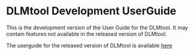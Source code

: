 # DLMtool Development UserGuide
This is the development version of the User Guide for the DLMtool. It may contain features not available in the released version of DLMtool.


The userguide for the released version of DLMtool is available [here](https://dlmtool.github.io/DLMtool/userguide/introduction.html)
